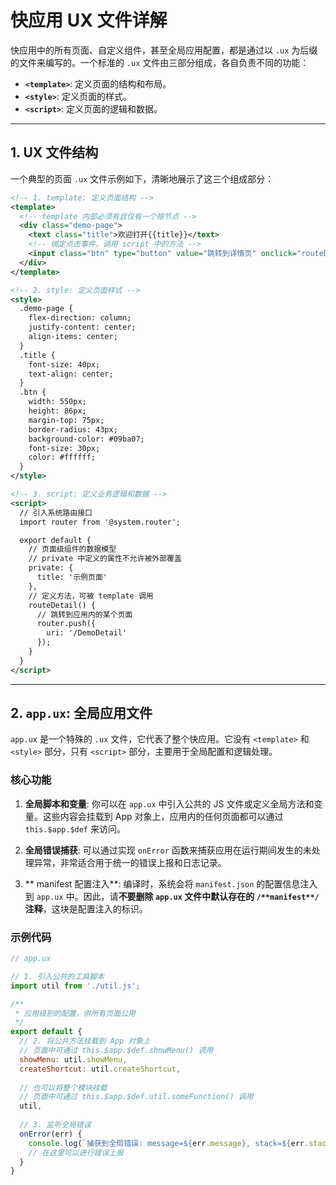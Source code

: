 
# 快应用 UX 文件详解

快应用中的所有页面、自定义组件，甚至全局应用配置，都是通过以 `.ux` 为后缀的文件来编写的。一个标准的 `.ux` 文件由三部分组成，各自负责不同的功能：

-   **`<template>`**: 定义页面的结构和布局。
-   **`<style>`**: 定义页面的样式。
-   **`<script>`**: 定义页面的逻辑和数据。

---

## 1. UX 文件结构

一个典型的页面 `.ux` 文件示例如下，清晰地展示了这三个组成部分：

```xml
<!-- 1. template: 定义页面结构 -->
<template>
  <!-- template 内部必须有且仅有一个根节点 -->
  <div class="demo-page">
    <text class="title">欢迎打开{{title}}</text>
    <!-- 绑定点击事件，调用 script 中的方法 -->
    <input class="btn" type="button" value="跳转到详情页" onclick="routeDetail">
  </div>
</template>

<!-- 2. style: 定义页面样式 -->
<style>
  .demo-page {
    flex-direction: column;
    justify-content: center;
    align-items: center;
  }
  .title {
    font-size: 40px;
    text-align: center;
  }
  .btn {
    width: 550px;
    height: 86px;
    margin-top: 75px;
    border-radius: 43px;
    background-color: #09ba07;
    font-size: 30px;
    color: #ffffff;
  }
</style>

<!-- 3. script: 定义业务逻辑和数据 -->
<script>
  // 引入系统路由接口
  import router from '@system.router';

  export default {
    // 页面级组件的数据模型
    // private 中定义的属性不允许被外部覆盖
    private: {
      title: '示例页面'
    },
    // 定义方法，可被 template 调用
    routeDetail() {
      // 跳转到应用内的某个页面
      router.push({
        uri: '/DemoDetail'
      });
    }
  }
</script>
```

---

## 2. `app.ux`: 全局应用文件

`app.ux` 是一个特殊的 `.ux` 文件，它代表了整个快应用。它没有 `<template>` 和 `<style>` 部分，只有 `<script>` 部分，主要用于全局配置和逻辑处理。

### 核心功能

1.  **全局脚本和变量**: 你可以在 `app.ux` 中引入公共的 JS 文件或定义全局方法和变量。这些内容会挂载到 App 对象上，应用内的任何页面都可以通过 `this.$app.$def` 来访问。

2.  **全局错误捕获**: 可以通过实现 `onError` 函数来捕获应用在运行期间发生的未处理异常，非常适合用于统一的错误上报和日志记录。

3.  ** manifest 配置注入**: 编译时，系统会将 `manifest.json` 的配置信息注入到 `app.ux` 中。因此，请**不要删除 `app.ux` 文件中默认存在的 `/**manifest**/` 注释**，这块是配置注入的标识。

### 示例代码

```javascript
// app.ux

// 1. 引入公共的工具脚本
import util from './util.js';

/**
 * 应用级别的配置，供所有页面公用
 */
export default {
  // 2. 将公共方法挂载到 App 对象上
  // 页面中可通过 this.$app.$def.showMenu() 调用
  showMenu: util.showMenu,
  createShortcut: util.createShortcut,
  
  // 也可以将整个模块挂载
  // 页面中可通过 this.$app.$def.util.someFunction() 调用
  util,
  
  // 3. 监听全局错误
  onError(err) {
    console.log(`捕获到全局错误: message=${err.message}, stack=${err.stack}`);
    // 在这里可以进行错误上报
  }
}
```
